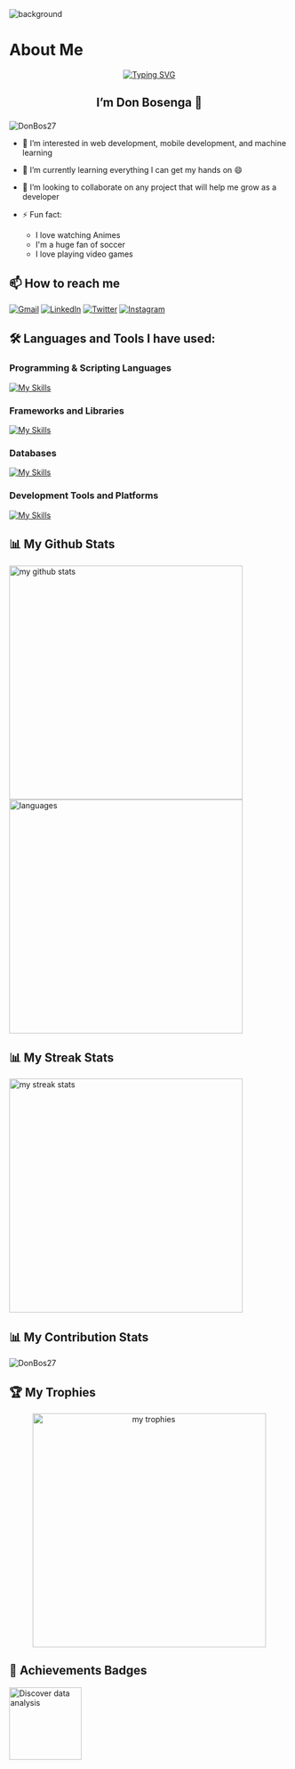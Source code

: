 <img alt="background" title="background" src="images/BackgroundGithubFinal.gif" border-radius= "50px"/>

# About Me

<!-- ## <p align="center">Hi, Bonjour, Hola, Olá, Hallo, Ciao, 你好, こんにちは, مرحبا </p>-->

<div align="center">

[![Typing SVG](https://readme-typing-svg.demolab.com?font=Aladin&pause=1000&random=false&width=435&lines=Hi%2C+Bonjour%2C+Hola%2C+Ol%C3%A1%2C+Hallo%2C+Ciao%2C+%E4%BD%A0%E5%A5%BD%2C+%E3%81%93%E3%82%93%E3%81%AB%E3%81%A1%E3%81%AF%2C+%D9%85%D8%B1%D8%AD%D8%A8%D8%A7)](https://git.io/typing-svg)

</div>

## <p align="center">I’m Don Bosenga 👋</p>

<p align="left"> <img src="https://komarev.com/ghpvc/?username=DonBos27&label=Profile%20views&color=0e75b6&style=flat" alt="DonBos27" /> </p>

<!-- Passionate young software developer with a keen eye for detail and a love for problem-solving. Learning both front-end and back-end development, with a particular interest in building dynamic, responsive user interfaces. Committed to staying up-to-date with the latest technologies and always seeking out new ways to enhance my skills. -->

- 👀 I’m interested in web development, mobile development, and machine learning
- 🌱 I’m currently learning everything I can get my hands on 😄
- 💞️ I’m looking to collaborate on any project that will help me grow as a developer
- ⚡ Fun fact:

  - I love watching Animes
  - I'm a huge fan of soccer
  - I love playing video games

## 📫 How to reach me

[![Gmail](https://img.shields.io/badge/-bosengad@gmail.com-white?style=flat&logo=gmail)](mailto:bosengad@gmail.com)
[![LinkedIn](https://img.shields.io/badge/-Don%20Bosenga-blue?style=flat-square&logo=linkedin)](https://www.linkedin.com/in/don-bosenga-434862207/)
[![Twitter](https://img.shields.io/twitter/follow/Donatelo27?style=social)](https://twitter.com/Donatelo27)
[![Instagram](https://img.shields.io/badge/-dbosenga-white?style=flat&logo=instagram)](https://www.instagram.com/dbosenga/)

## 🛠️ Languages and Tools I have used:

### Programming & Scripting Languages

[![My Skills](https://skillicons.dev/icons?i=html,css,js,py,cs&perline=5)](https://skillicons.dev)

### Frameworks and Libraries

[![My Skills](https://skillicons.dev/icons?i=react,nextjs,tailwind,bootstrap,nodejs,express,fastapi,vite&perline=5)](https://skillicons.dev)

### Databases

[![My Skills](https://skillicons.dev/icons?i=firebase,mysql,postgres,mongodb,appwrite&perline=5)](https://skillicons.dev)

### Development Tools and Platforms

[![My Skills](https://skillicons.dev/icons?i=postman,git,github,pycharm,visualstudio,vscode,windows,apple,figma&perline=5)](https://skillicons.dev)

## 📊 My Github Stats

<p align="">
    <img src="https://github-readme-stats.vercel.app/api?username=DonBos27&show_icons=true&theme=dracula" alt="my github stats" width="420"/>
    <br/>
    <img src="https://github-readme-stats.vercel.app/api/top-langs/?username=DonBos27&layout=compact&theme=radical" alt="languages" width="420"">
</p>

## 📊 My Streak Stats

<p align="">
    <img src="https://github-readme-streak-stats.herokuapp.com/?user=DonBos27&theme=radical" alt="my streak stats" width="420"/>
</p>

## 📊 My Contribution Stats

<p align="">
    <img src="https://github-profile-summary-cards.vercel.app/api/cards/profile-details?username=DonBos27&theme=radical" alt="DonBos27"/>
</p>

## 🏆 My Trophies

<p align="center">
    <img src="https://github-profile-trophy.vercel.app/?username=DonBos27&row=2&column=3theme=radical&column=4&margin-w=15&margin-h=15&no-bg=true" alt="my trophies" width="420"/>
</p>

## 🚀 Achievements Badges

<p align="">
  <a href="https://learn.microsoft.com/api/achievements/share/en-us/DonBosenga-9264/VB7DQY5M?sharingId=356AF4ED9E4DD44B" style="">
    <img 
        src="https://learn.microsoft.com/training/achievements/data-analytics-and-microsoft.svg" 
        alt="Discover data analysis" 
        width="130"
        style=""
    />
  </a>
</p>

<!-- ## 🐍 Snake Animation -->

<!-- <div>

  ![Snake animation](https://github.com/DonBos27/DonBos27/blob/output/github-contribution-grid-snake.svg)

</div> -->
